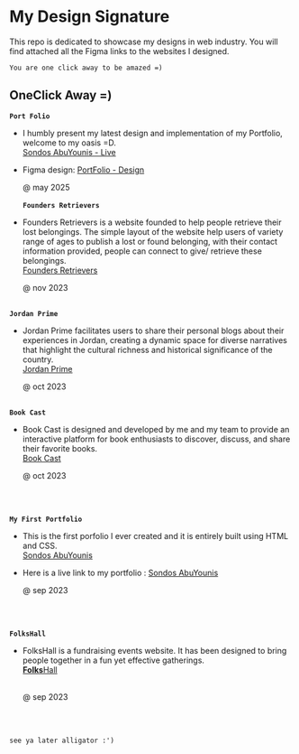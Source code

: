 # My Design Signature

This repo is dedicated to showcase my designs in web industry. You will find attached all the Figma links to the websites I designed.

`You are one click away to be amazed =) `

##  OneClick Away =) 

**`Port Folio`**
  
* I humbly present my latest design and implementation of my Portfolio, welcome to my oasis  =D.
  <br /> 
 [Sondos AbuYounis - Live](https://sondosabuyounis.github.io/SondosPortFolio/)
* Figma design: [PortFolio - Design](https://www.figma.com/design/AJq5NXp3ul8jGyRJq9w6Cq/portFolio%6025?node-id=0-1&t=bOTGJfmlyJOaUZXB-1)

  @ may 2025
  <br />
  <br />
**`Founders Retrievers`**
  
* Founders Retrievers is a website founded to help people retrieve their lost belongings. The simple layout of the website help users of variety range of ages to publish a lost or found belonging, with their contact information provided, people can connect to give/ retrieve these belongings.
  <br /> 
 [Founders Retrievers](https://www.figma.com/file/dmEdccUWNsdUszUY0XAdZd/Founders-Retrievers?type=design&node-id=0%3A1&mode=design&t=PUfoJAru3XaHzSjh-1)

  @ nov 2023
  <br />
  <br />

  
**`Jordan Prime`**
* Jordan Prime facilitates users to share their personal blogs about their experiences in Jordan, creating a dynamic space for diverse narratives that highlight the cultural richness and historical significance of the country.
<br />[Jordan Prime](https://www.figma.com/file/EgahtNXDZQzH3zSu4elM8W/Jordan-Prime?type=design&node-id=0%3A1&mode=design&t=qhLVCe4eSHk1dW32-1)

  @ oct 2023
  <br />
  <br />
  
**`Book Cast`**
*  Book Cast is designed and developed by me and my team to provide an interactive platform for book enthusiasts to discover, discuss, and share their favorite books.
<br />[Book Cast](https://www.figma.com/file/wtU6ZpBuHgqdXqydVIts8c/Book-Reading-Project?type=design&node-id=30%3A7&mode=design&t=xBaZZN6Vrtauy8kz-1)

    @ oct 2023
  <br />
  <br />
  

**`My First Portfolio`**
* This is the first porfolio I ever created and it is entirely built using HTML and CSS.
   <br />
   [Sondos AbuYounis](https://www.figma.com/file/0xaWMhNipx8pQS1dBK2lhw/portFolio?type=design&node-id=1%3A102&mode=design&t=iR7tbkrjHvbCZ6fj-1)
  <br />
* Here is a live link to my portfolio : [Sondos AbuYounis](https://sondosabuyounis.github.io/myFirstPortFolio/)

  @ sep 2023
<br />
<br />

**`FolksHall`**
* FolksHall is a fundraising events website. It has been designed to bring people together in a fun yet effective gatherings.
   <br />
   [**Folks**Hall](https://www.figma.com/file/8AKYCpG0KReHLUXcLV6Npu/EventTips-Inc.-Presentation?type=design&node-id=0%3A1&mode=design&t=vdlri67FsjsFLs1w-1)
  <br />
  <br />

  @ sep 2023
<br />
<br />

 ` see ya later alligator :') `
